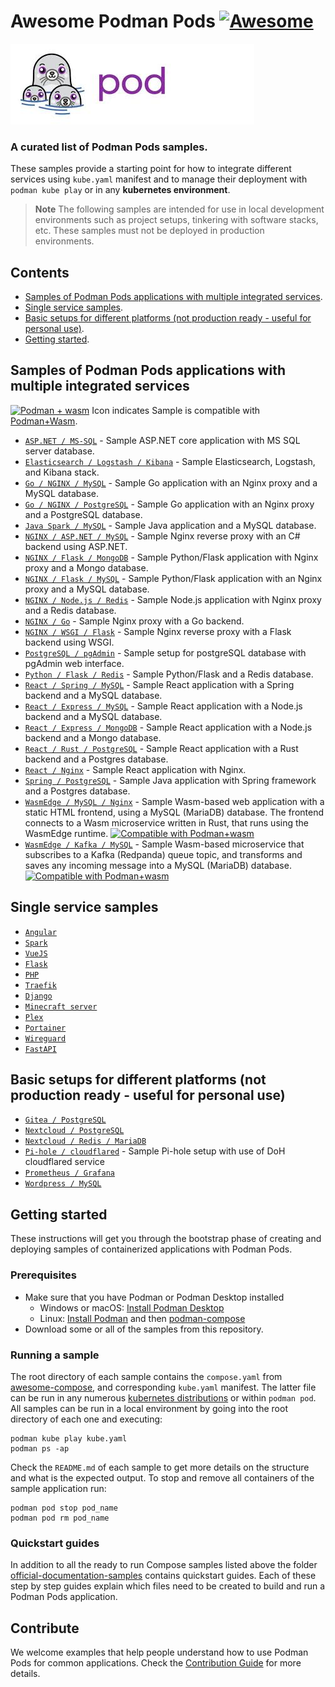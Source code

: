# Awesome Podman Pods [![Awesome](https://awesome.re/badge.svg)](https://awesome.re)

![logo](awesome-pods.jpg)

### A curated list of Podman Pods samples.

These samples provide a starting point for how to integrate different services using `kube.yaml` manifest and to manage their deployment with `podman kube play` or in any **kubernetes environment**.

> **Note**
> The following samples are intended for use in local development environments such as project setups, tinkering with software stacks, etc. These samples must not be deployed in production environments.

<!--lint disable awesome-toc-->
## Contents

- [Samples of Podman Pods applications with multiple integrated services](#samples).
- [Single service samples](#single).
- [Basic setups for different platforms (not production ready - useful for personal use)](#basic).
- [Getting started](#getting).

## Samples of Podman Pods applications with multiple integrated services

<a href="https://developers.redhat.com/articles/2023/12/06/unlock-webassembly-workloads-podman-macos-and-windows#"><img src="icon_wasm.svg" alt="Podman + wasm" height="30" align="top"/></a> Icon indicates Sample is compatible with [Podman+Wasm](https://developers.redhat.com/articles/2023/12/06/unlock-webassembly-workloads-podman-macos-and-windows#).

- [`ASP.NET / MS-SQL`](aspnet-mssql) - Sample ASP.NET core application
with MS SQL server database.
- [`Elasticsearch / Logstash / Kibana`](elasticsearch-logstash-kibana) - Sample Elasticsearch, Logstash, and Kibana stack.
- [`Go / NGINX / MySQL`](nginx-golang-mysql) - Sample Go application
with an Nginx proxy and a MySQL database.
- [`Go / NGINX / PostgreSQL`](nginx-golang-postgres) - Sample Go
application with an Nginx proxy and a PostgreSQL database.
- [`Java Spark / MySQL`](sparkjava-mysql) - Sample Java application and
a MySQL database.
- [`NGINX / ASP.NET / MySQL`](nginx-aspnet-mysql) - Sample Nginx reverse proxy with an C# backend using ASP.NET.
- [`NGINX / Flask / MongoDB`](nginx-flask-mongo) - Sample Python/Flask
application with Nginx proxy and a Mongo database.
- [`NGINX / Flask / MySQL`](nginx-flask-mysql) - Sample Python/Flask application with an Nginx proxy and a MySQL database.
- [`NGINX / Node.js / Redis`](nginx-nodejs-redis) - Sample Node.js application with Nginx proxy and a Redis database.
- [`NGINX / Go`](nginx-golang) - Sample Nginx proxy with a Go backend.
- [`NGINX / WSGI / Flask`](nginx-wsgi-flask) - Sample Nginx reverse proxy with a Flask backend using WSGI.
- [`PostgreSQL / pgAdmin`](postgresql-pgadmin) - Sample setup for postgreSQL database with pgAdmin web interface.
- [`Python / Flask / Redis`](flask-redis) - Sample Python/Flask and a Redis database.
- [`React / Spring / MySQL`](react-java-mysql) - Sample React
application with a Spring backend and a MySQL database.
- [`React / Express / MySQL`](react-express-mysql) - Sample React
application with a Node.js backend and a MySQL database.
- [`React / Express / MongoDB`](react-express-mongodb) - Sample React
application with a Node.js backend and a Mongo database.
- [`React / Rust / PostgreSQL`](react-rust-postgres) - Sample React
application with a Rust backend and a Postgres database.
- [`React / Nginx`](react-nginx) - Sample React application with Nginx.
- [`Spring / PostgreSQL`](spring-postgres) - Sample Java application
with Spring framework and a Postgres database.
- [`WasmEdge / MySQL / Nginx`](wasmedge-mysql-nginx) - Sample Wasm-based web application with a static HTML frontend, using a MySQL (MariaDB) database. The frontend connects to a Wasm microservice written in Rust, that runs using the WasmEdge runtime.&nbsp;<a href="wasmedge-mysql-nginx"><img src="icon_wasm.svg" alt="Compatible with Podman+wasm" height="30" align="top"/></a>
- [`WasmEdge / Kafka / MySQL`](wasmedge-kafka-mysql) - Sample Wasm-based microservice that subscribes to a Kafka (Redpanda) queue topic, and transforms and saves any incoming message into a MySQL (MariaDB) database.&nbsp;<a href="wasmedge-kafka-mysql"><img src="icon_wasm.svg" alt="Compatible with Podman+wasm" height="30" align="top"/></a>

## Single service samples

- [`Angular`](angular)
- [`Spark`](sparkjava)
- [`VueJS`](vuejs)
- [`Flask`](flask)
- [`PHP`](apache-php)
- [`Traefik`](traefik-golang)
- [`Django`](django)
- [`Minecraft server`](minecraft)
- [`Plex`](plex)
- [`Portainer`](portainer)
- [`Wireguard`](wireguard)
- [`FastAPI`](fastapi)

## Basic setups for different platforms (not production ready - useful for personal use)

- [`Gitea / PostgreSQL`](gitea-postgres)
- [`Nextcloud / PostgreSQL`](nextcloud-postgres)
- [`Nextcloud / Redis / MariaDB`](nextcloud-redis-mariadb)
- [`Pi-hole / cloudflared`](pihole-cloudflared-DoH) - Sample Pi-hole setup with use of DoH cloudflared service
- [`Prometheus / Grafana`](prometheus-grafana)
- [`Wordpress / MySQL`](wordpress-mysql)

<!--lint disable awesome-toc-->

## Getting started

These instructions will get you through the bootstrap phase of creating and
deploying samples of containerized applications with Podman Pods.

### Prerequisites

- Make sure that you have Podman or Podman Desktop installed
  - Windows or macOS:
    [Install Podman Desktop](https://podman-desktop.io/)
  - Linux: [Install Podman](https://podman.io/) and then
    [podman-compose](https://github.com/containers/podman-compose)
- Download some or all of the samples from this repository.

### Running a sample

The root directory of each sample contains the `compose.yaml` from [awesome-compose](https://github.com/docker/awesome-compose), and corresponding `kube.yaml` manifest. The latter file can be run in any numerous [kubernetes distributions](https://www.cncf.io/training/certification/software-conformance/) or within `podman pod`. All samples can be run in
a local environment by going into the root directory of each one and executing:

```console
podman kube play kube.yaml
podman ps -ap
```

Check the `README.md` of each sample to get more details on the structure and
what is the expected output.
To stop and remove all containers of the sample application run:

```console
podman pod stop pod_name
podman pod rm pod_name
```

### Quickstart guides

In addition to all the ready to run Compose samples listed above the folder [official-documentation-samples](official-documentation-samples/README.md) contains quickstart guides. Each of these step by step guides explain which files need to be created to build and run a Podman Pods application.

<!--lint disable awesome-toc-->
## Contribute

We welcome examples that help people understand how to use Podman Pods for
common applications. Check the [Contribution Guide](CONTRIBUTING.md) for more details. 
